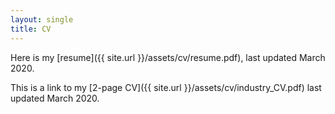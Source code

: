 ```yaml
---
layout: single
title: CV
---
```


Here is my [resume]({{ site.url }}/assets/cv/resume.pdf), last updated March 2020.

This is a link to my [2-page CV]({{ site.url }}/assets/cv/industry_CV.pdf) last updated March 2020.
